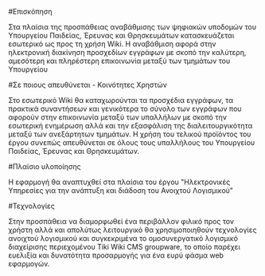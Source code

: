 #Επισκόπηση
<p>
Στα πλαίσια της προσπάθειας αναβάθμισης των ψηφιακών υποδομών του Υπουργείου Παιδείας, Έρευνας και Θρησκευμάτων κατασκευάζεται εσωτερικό ως προς τη χρήση Wiki. Η αναβάθμιση αφορά στην ηλεκτρονική διακίνηση προσχεδίων εγγράφων με σκοπό την καλύτερη, αμεσότερη και πληρέστερη επικοινωνία μεταξύ των τμημάτων του Υπουργείου
</p>
#Σε ποιους απευθύνεται - Κοινότητες Χρηστών 
<p>
Στο εσωτερικό Wiki θα καταχωρούνται τα προσχέδια εγγράφων, τα πρακτικά συναντήσεων και γενικότερα το σύνολο των εγγράφων που αφορούν στην επικοινωνία μεταξύ των υπαλλήλων με σκοπό την εσωτερική ενημέρωση αλλά και την εξασφάλιση  της διαλειτουργικότητα μεταξύ των ανεξάρτητων τμημάτων. Η χρήση του τελικού προϊόντος του έργου συνεπώς απευθύνεται σε όλους τους υπαλλήλους του Υπουργείου Παιδείας, Έρευνας και Θρησκευμάτων.
</p>
#Πλαίσιο υλοποίησης
<p>

Η εφαρμογή θα αναπτυχθεί στα πλαίσια του έργου "Ηλεκτρονικές Υπηρεσίες για την ανάπτυξη και διάδοση του Ανοιχτού Λογισμικού"
</p>

#Τεχνολογίες
<p>Στην προσπάθεια να διαμορφωθεί ένα περιβάλλον φιλικό προς τον χρήστη αλλά και απολύτως λειτουργικό θα χρησιμοποιηθούν τεχνολογίες ανοιχτού λογισμικού και συγκεκριμένα το ομοσυνεργατικό λογισμικό διαχείρισης περιεχομένου Tiki Wiki CMS groupware, το οποίο παρέχει ευελιξία και δυνατότητα προσαρμογής για ένα ευρύ φάσμα web εφαρμογών.
</p>
